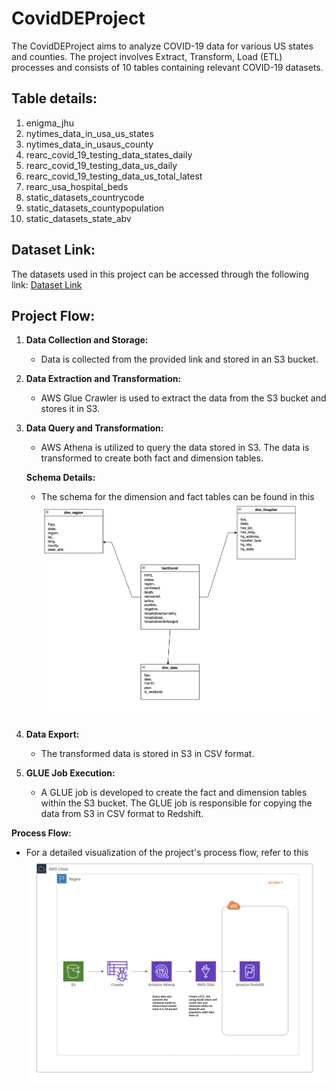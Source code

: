 # CovidDEProject

The CovidDEProject aims to analyze COVID-19 data for various US states and counties. The project involves Extract, Transform, Load (ETL) processes and consists of 10 tables containing relevant COVID-19 datasets.

## Table details:

1. enigma_jhu
2. nytimes_data_in_usa_us_states
3. nytimes_data_in_usaus_county
4. rearc_covid_19_testing_data_states_daily
5. rearc_covid_19_testing_data_us_daily
6. rearc_covid_19_testing_data_us_total_latest
7. rearc_usa_hospital_beds
8. static_datasets_countrycode
9. static_datasets_countypopulation
10. static_datasets_state_abv

## Dataset Link:

The datasets used in this project can be accessed through the following link: [Dataset Link]([https://aws.amazon.com/covid-19-data-lake/](https://dj2taa9i652rf.cloudfront.net/))

## Project Flow:

1. **Data Collection and Storage:**
   - Data is collected from the provided link and stored in an S3 bucket.

2. **Data Extraction and Transformation:**
   - AWS Glue Crawler is used to extract the data from the S3 bucket and stores it in  S3.

3. **Data Query and Transformation:**
   - AWS Athena is utilized to query the data stored in S3. The data is transformed to create both fact and dimension tables.

   **Schema Details:**
   - The schema for the dimension and fact tables can be found in this ![Schema](https://github.com/Bhaveshm23/CovidDEProject/blob/main/Schema.png)

4. **Data Export:**
   - The transformed data is stored in S3 in CSV format.

5. **GLUE Job Execution:**
   - A GLUE job is developed to create the fact and dimension tables within the S3 bucket. The GLUE job is responsible for copying the data from S3 in CSV format to Redshift.

 **Process Flow:**
   - For a detailed visualization of the project's process flow, refer to this ![Process Flow](https://github.com/Bhaveshm23/CovidDEProject/blob/main/ProjectFlow.png)
